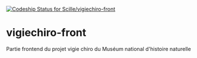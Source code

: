 [ ![Codeship Status for Scille/vigiechiro-front](https://codeship.com/projects/2f279570-74c9-0132-ff21-2aca0eeadc1e/status?branch=master)](https://codeship.com/projects/55074)

vigiechiro-front
================

Partie frontend du projet vigie chiro du Muséum national d'histoire naturelle
